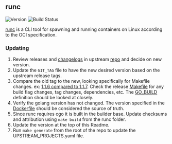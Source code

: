 ## **runc**
![Version](https://img.shields.io/badge/version-v1.2.3-blue)
![Build Status](https://codebuild.us-west-2.amazonaws.com/badges?uuid=eyJlbmNyeXB0ZWREYXRhIjoiQ3dHSU45Mnd3bGhzMCtlbGliWXFNcXIxbGx0VDAxVmZqaGtSQ0hXMFN2Rm1DWkNuMG5ibi9GTVRSOFVQK0ZZZW9sUEU4MGJwTzYyVUxEU0lBUG1zVlk4PSIsIml2UGFyYW1ldGVyU3BlYyI6Im5Td1JrV0NEOEh1akJWSXQiLCJtYXRlcmlhbFNldFNlcmlhbCI6MX0%3D&branch=main)

[runc](https://github.com/opencontainers/runc) is a CLI tool for spawning and running containers on Linux according to the OCI specification.

### Updating

1. Review releases and [changelogs](https://github.com/opencontainers/runc/releases) in upstream 
[repo](https://github.com/opencontainers/runc) and decide on new version. 
1. Update the `GIT_TAG` file to have the new desired version based on the upstream release tags.
1. Compare the old tag to the new, looking specifically for Makefile changes. 
ex: [1.1.6 compared to 1.1.7](https://github.com/opencontainers/runc/compare/v1.1.6...v1.2.3). Check the release [Makefile](https://github.com/opencontainers/runc/blob/main/Makefile)
for any build flag changes, tag changes, dependencies, etc.  The [GO_BUILD](https://github.com/opencontainers/runc/blob/main/Makefile#L27) definition should be looked at closely.
1. Verify the golang version has not changed. The version specified in the [Dockerfile](https://github.com/opencontainers/runc/blob/main/Dockerfile#L1)
should be considered the source of truth.
1. Since runc requires cgo it is built in the builder base. Update checksums and attribution using `make build` from the runc folder.
1. Update the version at the top of this Readme.
1. Run `make generate` from the root of the repo to update the UPSTREAM_PROJECTS.yaml file.
